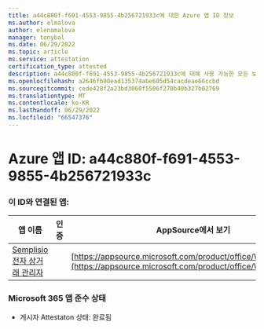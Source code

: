 ```yaml
---
title: a44c880f-f691-4553-9855-4b256721933c에 대한 Azure 앱 ID 정보
ms.author: elmalova
author: elenamalova
manager: tonybal
ms.date: 06/29/2022
ms.topic: article
ms.service: attestation
certification_type: attested
description: a44c880f-f691-4553-9855-4b256721933c에 대해 사용 가능한 모든 보안 및 규정 준수 정보입니다.
ms.openlocfilehash: a2646fb90ead135374abe605d54cacdeae66ccbd
ms.sourcegitcommit: cede428f2a23bd3060f5506f270b40b327b02769
ms.translationtype: MT
ms.contentlocale: ko-KR
ms.lasthandoff: 06/29/2022
ms.locfileid: "66547376"
---
```

# <a name="azure-app-id-a44c880f-f691-4553-9855-4b256721933c"></a>Azure 앱 ID: a44c880f-f691-4553-9855-4b256721933c


### <a name="apps-associated-with-this-id"></a>이 ID와 연결된 앱:
| **앱 이름** | **인증** | **AppSource에서 보기** |
|--------------|---------------|-----------------------|
| [Semplisio 전자 상거래 관리자](../forward/WA200004286.md) |  | [https://appsource.microsoft.com/product/office/WA200004286](https://appsource.microsoft.com/product/office/WA200004286) |

### <a name="microsoft-365-app-compliance-status"></a>Microsoft 365 앱 준수 상태
- 게시자 Attestaton 상태: 완료됨
